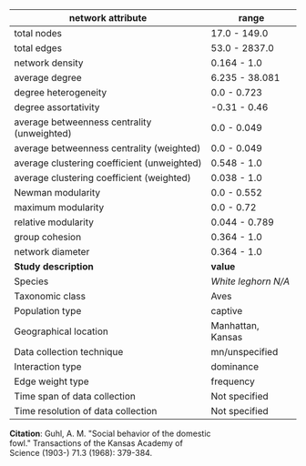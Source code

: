 network attribute|range
---|---
total nodes|17.0 - 149.0
total edges|53.0 - 2837.0
network density|0.164 - 1.0
average degree|6.235 - 38.081
degree heterogeneity|0.0 - 0.723
degree assortativity|-0.31 - 0.46
average betweenness centrality (unweighted)|0.0 - 0.049
average betweenness centrality (weighted)|0.0 - 0.049
average clustering coefficient (unweighted)|0.548 - 1.0
average clustering coefficient (weighted)|0.038 - 1.0
Newman modularity|0.0 - 0.552
maximum modularity|0.0 - 0.72
relative modularity|0.044 - 0.789
group cohesion|0.364 - 1.0
network diameter|0.364 - 1.0
**Study description**|**value**
Species|*White leghorn N/A*
Taxonomic class|Aves
Population type|captive
Geographical location|Manhattan, Kansas
Data collection technique|mn/unspecified
Interaction type|dominance
Edge weight type|frequency
Time span of data collection|Not specified
Time resolution of data collection|Not specified
**Citation**: Guhl, A. M. "Social behavior of the domestic <br> fowl." Transactions of the Kansas Academy of <br> Science (1903-) 71.3 (1968): 379-384.